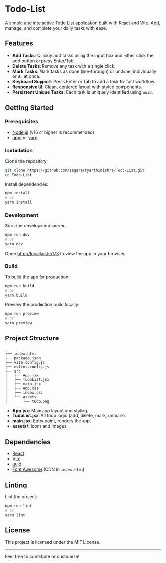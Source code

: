 # Todo-List

A simple and interactive Todo List application built with React and Vite. Add, manage, and complete your daily tasks with ease.

## Features

- **Add Tasks**: Quickly add tasks using the input box and either click the add button or press Enter/Tab.
- **Delete Tasks**: Remove any task with a single click.
- **Mark Tasks**: Mark tasks as done (line-through) or undone, individually or all at once.
- **Keyboard Support**: Press Enter or Tab to add a task for fast workflow.
- **Responsive UI**: Clean, centered layout with styled components.
- **Persistent Unique Tasks**: Each task is uniquely identified using `uuid`.

## Getting Started

### Prerequisites

- [Node.js](https://nodejs.org/) (v16 or higher is recommended)
- [npm](https://www.npmjs.com/) or [yarn](https://yarnpkg.com/)

### Installation

Clone the repository:

```bash
git clone https://github.com/sagarsatyarthimishra/Todo-List.git
cd Todo-List
```

Install dependencies:

```bash
npm install
# or
yarn install
```

### Development

Start the development server:

```bash
npm run dev
# or
yarn dev
```

Open [http://localhost:5173](http://localhost:5173) to view the app in your browser.

### Build

To build the app for production:

```bash
npm run build
# or
yarn build
```

Preview the production build locally:

```bash
npm run preview
# or
yarn preview
```

## Project Structure

```
.
├── index.html
├── package.json
├── vite.config.js
├── eslint.config.js
├── src
│   ├── App.jsx
│   ├── TudoList.jsx
│   ├── main.jsx
│   ├── App.css
│   ├── index.css
│   └── assets
│       └── tudo.png
```

- **App.jsx**: Main app layout and styling.
- **TudoList.jsx**: All todo logic (add, delete, mark, unmark).
- **main.jsx**: Entry point, renders the app.
- **assets/**: Icons and images.

## Dependencies

- [React](https://reactjs.org/)
- [Vite](https://vitejs.dev/)
- [uuid](https://www.npmjs.com/package/uuid)
- [Font Awesome](https://fontawesome.com/) (CDN in `index.html`)

## Linting

Lint the project:

```bash
npm run lint
# or
yarn lint
```

## License

This project is licensed under the MIT License.

---

Feel free to contribute or customize!
